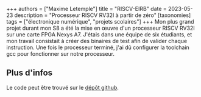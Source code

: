 +++
authors = ["Maxime Letemple"]
title = "RISCV-EIRB"
date = 2023-05-23
description = "Processeur RISCV RV32I à partir de zéro"
[taxonomies]
tags = ["électronique numérique", "projets scolaires"]
+++
Mon plus grand projet durant mon S8 a été la mise en œuvre d'un processeur RISCV RV32I sur une carte FPGA Nexys A7. J'étais dans une équipe de six étudiants, et mon travail consistait à créer des binaires de test afin de valider chaque instruction. Une fois le processeur terminé, j'ai dû configurer la toolchain gcc pour fonctionner sur notre processeur.

## Plus d'infos

Le code peut être trouvé sur le [dépôt github](https://github.com/maxletemple/riscv_eirb).